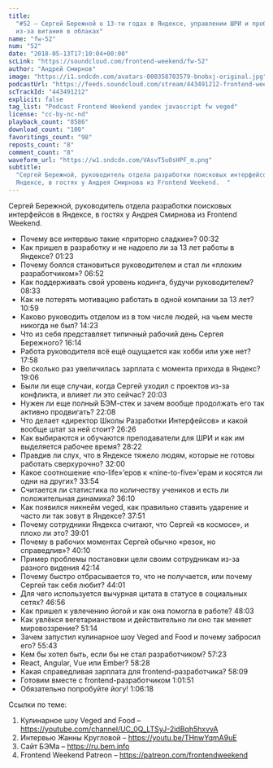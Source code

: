 ```yaml
---
title:
  "#52 – Сергей Бережной о 13-ти годах в Яндексе, управлении ШРИ и проблемах
  из-за витания в облаках"
name: "fw-52"
num: "52"
date: "2018-05-13T17:10:04+00:00"
scLink: "https://soundcloud.com/frontend-weekend/fw-52"
author: "Андрей Смирнов"
image: "https://i1.sndcdn.com/avatars-000358703579-bnobxj-original.jpg"
podcastUrl: "https://feeds.soundcloud.com/stream/443491212-frontend-weekend-fw-52.m4a"
scTrackId: "443491212"
explicit: false
tag_list: "Podcast Frontend Weekend yandex javascript fw veged"
license: "cc-by-nc-nd"
playback_count: "8586"
download_count: "100"
favoritings_count: "98"
reposts_count: "8"
comment_count: "8"
waveform_url: "https://w1.sndcdn.com/VAsvT5uOsHPF_m.png"
subtitle:
  "Сергей Бережной, руководитель отдела разработки поисковых интерфейсов в
  Яндексе, в гостях у Андрея Смирнова из Frontend Weekend.  "
---
```


Сергей Бережной, руководитель отдела разработки поисковых интерфейсов в Яндексе,
в гостях у Андрея Смирнова из Frontend Weekend.

- Почему все интервью такие «приторно сладкие»?
  <timecode sec="32">00:32</timecode>
- Как пришел в разработку и не надоело ли за 13 лет работы в Яндексе?
  <timecode sec="83">01:23</timecode>
- Почему боялся становиться руководителем и стал ли «плохим разработчиком»?
  <timecode sec="412">06:52</timecode>
- Как поддерживать свой уровень кодинга, будучи руководителем?
  <timecode sec="513">08:33</timecode>
- Как не потерять мотивацию работать в одной компании за 13 лет?
  <timecode sec="659">10:59</timecode>
- Каково руководить отделом из в том числе людей, на чьем месте никогда не был?
  <timecode sec="863">14:23</timecode>
- Что из себя представляет типичный рабочий день Сергея Бережного?
  <timecode sec="974">16:14</timecode>
- Работа руководителя всё ещё ощущается как хобби или уже нет?
  <timecode sec="1078">17:58</timecode>
- Во сколько раз увеличилась зарплата с момента прихода в Яндекс?
  <timecode sec="1146">19:06</timecode>
- Были ли еще случаи, когда Сергей уходил с проектов из-за конфликта, и влияет
  ли это сейчас? <timecode sec="1203">20:03</timecode>
- Нужен ли еще полный БЭМ-стек и зачем вообще продолжать его так активно
  продвигать? <timecode sec="1328">22:08</timecode>
- Что делает «директор Школы Разработки Интерфейсов» и какой вообще штат за ней
  стоит? <timecode sec="1586">26:26</timecode>
- Как выбираются и обучаются преподаватели для ШРИ и как им выделяется рабочее
  время? <timecode sec="1702">28:22</timecode>
- Правдив ли слух, что в Яндексе тяжело людям, которые не готовы работать
  сверхурочно? <timecode sec="1920">32:00</timecode>
- Какое соотношение «no-life»’еров к «nine-to-five»’ерам и косятся ли одни на
  других? <timecode sec="2034">33:54</timecode>
- Считается ли статистика по количеству учеников и есть ли положительная
  динамика? <timecode sec="2170">36:10</timecode>
- Как появился никнейм veged, как правильно ставить ударение и часто ли так
  зовут в Яндексе? <timecode sec="2271">37:51</timecode>
- Почему сотрудники Яндекса считают, что Сергей «в космосе», и плохо ли это?
  <timecode sec="2341">39:01</timecode>
- Почему в рабочих моментах Сергей обычно «резок, но справедлив»?
  <timecode sec="2410">40:10</timecode>
- Пример проблемы постановки цели своим сотрудникам из-за разного видения
  <timecode sec="2534">42:14</timecode>
- Почему быстро отбрасывается то, что не получается, или почему Сергей так себя
  любит? <timecode sec="2641">44:01</timecode>
- Для чего используется вычурная цитата в статусе в социальных сетях?
  <timecode sec="2816">46:56</timecode>
- Как пришел к увлечению йогой и как она помогла в работе?
  <timecode sec="2883">48:03</timecode>
- Как увлёкся вегетарианством и действительно ли оно так меняет мировоззрение?
  <timecode sec="3074">51:14</timecode>
- Зачем запустил кулинарное шоу Veged and Food и почему забросил его?
  <timecode sec="3343">55:43</timecode>
- Кем бы хотел быть, если бы не стал разработчиком?
  <timecode sec="3443">57:23</timecode>
- React, Angular, Vue или Ember? <timecode sec="3508">58:28</timecode>
- Какая справедливая зарплата для frontend-разработчика?
  <timecode sec="3489">58:09</timecode>
- Готовим вместе с frontend-разработчиком
  <timecode sec="3711">1:01:51</timecode>
- Обязательно попробуйте йогу! <timecode sec="3978">1:06:18</timecode>

Ссылки по теме:

1. Кулинарное шоу Veged and Food –
   <https://youtube.com/channel/UC_0Q_LTSyJ-2idBqh5hxvvA>
2. Интервью Жанны Кругловой – <https://youtu.be/THnwYqmA9uE>
3. Сайт БЭМа – <https://ru.bem.info>
4. Frontend Weekend Patreon – <https://patreon.com/frontendweekend>

